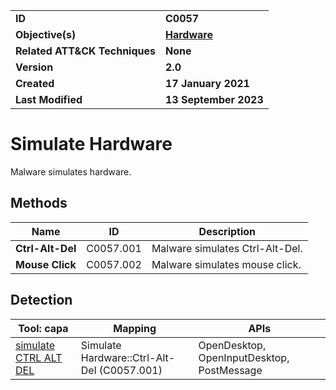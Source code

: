 <table>
<tr>
<td><b>ID</b></td>
<td><b>C0057</b></td>
</tr>
<tr>
<td><b>Objective(s)</b></td>
<td><b><a href="../hardware">Hardware</a></b></td>
</tr>
<tr>
<td><b>Related ATT&CK Techniques</b></td>
<td><b>None</b></td>
</tr>
<tr>
<td><b>Version</b></td>
<td><b>2.0</b></td>
</tr>
<tr>
<td><b>Created</b></td>
<td><b>17 January 2021</b></td>
</tr>
<tr>
<td><b>Last Modified</b></td>
<td><b>13 September 2023</b></td>
</tr>
</table>


# Simulate Hardware

Malware simulates hardware.

## Methods

|Name|ID|Description|
|---|---|---|
|**Ctrl-Alt-Del**|C0057.001|Malware simulates Ctrl-Alt-Del.|
|**Mouse Click**|C0057.002|Malware simulates mouse click.|

## Detection

|Tool: capa|Mapping|APIs|
|---|---|---|
|[simulate CTRL ALT DEL](https://github.com/mandiant/capa-rules/blob/master/host-interaction/hardware/keyboard/simulate-ctrl-alt-del.yml)|Simulate Hardware::Ctrl-Alt-Del (C0057.001)|OpenDesktop, OpenInputDesktop, PostMessage|
